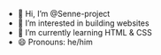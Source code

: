 - 👋 Hi, I’m @Senne-project
- 👀 I’m interested in building websites
- 🌱 I’m currently learning HTML & CSS
- 😄 Pronouns: he/him
